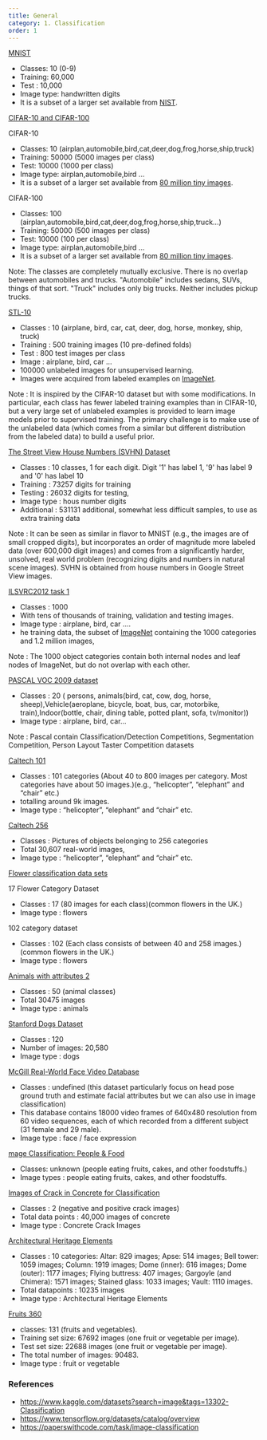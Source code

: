 ```yaml
---
title: General 
category: 1. Classification
order: 1
---
```


[MNIST](http://yann.lecun.com/exdb/mnist/)

- Classes: 10 (0-9)
- Training: 60,000
- Test : 10,000
- Image type: handwritten digits
-  It is a subset of a larger set available from [NIST](https://en.wikipedia.org/wiki/National_Institute_of_Standards_and_Technology). 

[CIFAR-10 and CIFAR-100](https://www.cs.toronto.edu/~kriz/cifar.html)

CIFAR-10
- Classes: 10 (airplan,automobile,bird,cat,deer,dog,frog,horse,ship,truck)
- Training: 50000 (5000 images per class)
- Test: 10000 (1000 per class)
- Image type: airplan,automobile,bird ...
- It is a subset of a larger set available from [80 million tiny images](http://groups.csail.mit.edu/vision/TinyImages/). 


CIFAR-100
- Classes: 100 (airplan,automobile,bird,cat,deer,dog,frog,horse,ship,truck...)
- Training: 50000 (500 images per class)
- Test: 10000 (100 per class)
- Image type: airplan,automobile,bird ...
- It is a subset of a larger set available from [80 million tiny images](http://groups.csail.mit.edu/vision/TinyImages/). 


Note: The classes are completely mutually exclusive. There is no overlap between automobiles and trucks. "Automobile" includes sedans, SUVs, things of that sort. "Truck" includes only big trucks. Neither includes pickup trucks.


[STL-10](https://cs.stanford.edu/~acoates/stl10/)

- Classes : 10 (airplane, bird, car, cat, deer, dog, horse, monkey, ship, truck)
- Training : 500 training images (10 pre-defined folds)
- Test : 800 test images per class
- Image : airplane, bird, car ... 
- 100000 unlabeled images for unsupervised learning.
-  Images were acquired from labeled examples on [ImageNet](https://image-net.org/).

Note : It is inspired by the CIFAR-10 dataset but with some modifications. In particular, each class has fewer labeled training examples than in CIFAR-10, but a very large set of unlabeled examples is provided to learn image models prior to supervised training. The primary challenge is to make use of the unlabeled data (which comes from a similar but different distribution from the labeled data) to build a useful prior. 

[ The Street View House Numbers (SVHN) Dataset](http://ufldl.stanford.edu/housenumbers/)
- Classes : 10 classes, 1 for each digit. Digit '1' has label 1, '9' has label 9 and '0' has label 10
- Training : 73257 digits for training 
- Testing : 26032 digits for testing, 
- Image type : hous number digits
- Additional : 531131 additional, somewhat less difficult samples, to use as extra training data

Note : It can be seen as similar in flavor to MNIST (e.g., the images are of small cropped digits), but incorporates an order of magnitude more labeled data (over 600,000 digit images) and comes from a significantly harder, unsolved, real world problem (recognizing digits and numbers in natural scene images). SVHN is obtained from house numbers in Google Street View images.


[ILSVRC2012 task 1](https://image-net.org/challenges/LSVRC/2012/index.php)
- Classes : 1000 
-  With tens of thousands of training, validation and testing images.
- Image type : airplane, bird, car .... 
-  he training data, the subset of [ImageNet](https://www.image-net.org/update-mar-11-2021.php) containing the 1000 categories and 1.2 million images,

Note : The 1000 object categories contain both internal nodes and leaf nodes of ImageNet, but do not overlap with each other.

[PASCAL VOC 2009 dataset]()

- Classes : 20 ( persons, animals(bird, cat, cow, dog, horse, sheep),Vehicle(aeroplane, bicycle, boat, bus, car, motorbike, train),Indoor(bottle, chair, dining table, potted plant, sofa, tv/monitor))
- Image type : airplane, bird, car...

Note : Pascal contain Classification/Detection Competitions, Segmentation Competition, Person Layout Taster Competition datasets


[Caltech 101](https://data.caltech.edu/records/20086)
- Classes : 101 categories (About 40 to 800 images per category. Most categories have about 50 images.)(e.g., “helicopter”, “elephant” and “chair” etc.)
- totalling around 9k images.
- Image type : “helicopter”, “elephant” and “chair” etc.



[Caltech 256](https://data.caltech.edu/records/20087)
- Classes : Pictures of objects belonging to 256 categories
- Total 30,607 real-world images,
- Image type : “helicopter”, “elephant” and “chair” etc.

[Flower classification data sets](https://www.robots.ox.ac.uk/~vgg/data/flowers/)

17 Flower Category Dataset
- Classes : 17 (80 images for each class)(common flowers in the UK.)
- Image type : flowers

102 category dataset
- Classes : 102 (Each class consists of between 40 and 258 images.)(common flowers in the UK.)
- Image type : flowers

[Animals with attributes 2](https://cvml.ist.ac.at/AwA/)
- Classes : 50 (animal classes)
- Total 30475 images
- Image type : animals


[Stanford Dogs Dataset](http://vision.stanford.edu/aditya86/ImageNetDogs/)
- Classes : 120
- Number of images: 20,580
- Image type : dogs

[McGill Real-World Face Video Database](https://sites.google.com/site/meltemdemirkus/mcgill-unconstrained-face-video-database)
- Classes : undefined (this dataset particularly focus on head pose ground truth and estimate facial attributes but we can also use in image classification)
- This database contains 18000 video frames of 640x480 resolution from 60 video sequences, each of which recorded from a different subject (31 female and 29 male).
- Image type : face / face expression


[mage Classification: People & Food](https://data.world/crowdflower/image-classification-people-an)
- Classes: unknown (people eating fruits, cakes, and other foodstuffs.)
- Image types : people eating fruits, cakes, and other foodstuffs.

[Images of Crack in Concrete for Classification](https://imerit.net/blog/top-13-machine-learning-image-classification-datasets-all-pbm/)
- Classes : 2 (negative and positive crack images)
- Total data points : 40,000 images of concrete
- Image type : Concrete Crack Images


[Architectural Heritage Elements ](https://old.datahub.io/dataset/architectural-heritage-elements-image-dataset)
- Classes : 10 categories: Altar: 829 images; Apse: 514 images; Bell tower: 1059 images; Column: 1919 images; Dome (inner): 616 images; Dome (outer): 1177 images; Flying buttress: 407 images; Gargoyle (and Chimera): 1571 images; Stained glass: 1033 images; Vault: 1110 images.
- Total datapoints : 10235 images
- Image type : Architectural Heritage Elements


[Fruits 360](https://www.kaggle.com/datasets/moltean/fruits)

- classes: 131 (fruits and vegetables).
- Training set size: 67692 images (one fruit or vegetable per image).
- Test set size: 22688 images (one fruit or vegetable per image).
- The total number of images: 90483.
- Image type : fruit or vegetable


### References 
* https://www.kaggle.com/datasets?search=image&tags=13302-Classification
* https://www.tensorflow.org/datasets/catalog/overview
* https://paperswithcode.com/task/image-classification